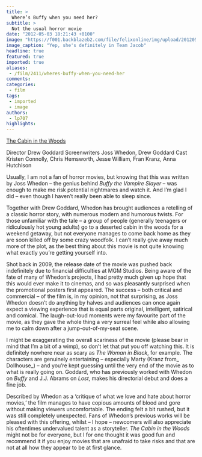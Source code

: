 ```yaml
---
title: >
  Where’s Buffy when you need her?
subtitle: >
  Not the usual horror movie
date: "2012-05-03 18:21:43 +0100"
image: "https://f001.backblazeb2.com/file/felixonline/img/upload/201205031921-ams111-the_cabin_in_the_woods.jpg"
image_caption: "Yep, she's definitely in Team Jacob"
headline: true
featured: true
imported: true
aliases:
 - /film/2411/wheres-buffy-when-you-need-her
comments:
categories:
 - film
tags:
 - imported
 - image
authors:
 - lp707
highlights:
---
```


[The Cabin in the Woods](http://www.imdb.com/title/tt1259521/)

Director Drew Goddard
Screenwriters Joss Whedon, Drew Goddard
Cast Kristen Connolly, Chris Hemsworth, Jesse William, Fran Kranz, Anna Hutchison

Usually, I am not a fan of horror movies, but knowing that this was written by Joss Whedon – the genius behind _Buffy the Vampire Slayer_ – was enough to make me risk potential nightmares and watch it. And I’m glad I did – even though I haven’t really been able to sleep since.

Together with Drew Goddard, Whedon has brought audiences a retelling of a classic horror story, with numerous modern and humorous twists. For those unfamiliar with the tale – a group of people (generally teenagers or ridiculously hot young adults) go to a deserted cabin in the woods for a weekend getaway, but not everyone manages to come back home as they are soon killed off by some crazy woodfolk. I can’t really give away much more of the plot, as the best thing about this movie is not quite knowing what exactly you’re getting yourself into.

Shot back in 2009, the release date of the movie was pushed back indefinitely due to financial difficulties at MGM Studios. Being aware of the fate of many of Whedon’s projects, I had pretty much given up hope that this would ever make it to cinemas, and so was pleasantly surprised when the promotional posters first appeared. The success – both critical and commercial – of the film is, in my opinion, not that surprising, as Joss Whedon doesn’t do anything by halves and audiences can once again expect a viewing experience that is equal parts original, intelligent, satirical and comical. The laugh-out-loud moments were my favourite part of the movie, as they gave the whole thing a very surreal feel while also allowing me to calm down after a jump-out-of-my-seat scene.

I might be exaggerating the overall scariness of the movie (please bear in mind that I’m a bit of a wimp), so don’t let that put you off watching this. It is definitely nowhere near as scary as _The Woman in Black_, for example. The characters are genuinely entertaining – especially Marty (Kranz from_ Dollhouse_) – and you’re kept guessing until the very end of the movie as to what is really going on. Goddard, who has previously worked with Whedon on _Buffy_ and J.J. Abrams on _Lost_, makes his directorial debut and does a fine job.

Described by Whedon as a ‘critique of what we love and hate about horror movies,’ the film manages to have copious amounts of blood and gore without making viewers uncomfortable. The ending felt a bit rushed, but it was still completely unexpected. Fans of Whedon’s previous works will be pleased with this offering, whilst – I hope – newcomers will also appreciate his oftentimes undervalued talent as a storyteller. _The Cabin in the Woods_ might not be for everyone, but I for one thought it was good fun and recommend it if you enjoy movies that are unafraid to take risks and that are not at all how they appear to be at first glance.
